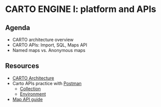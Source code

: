 CARTO ENGINE I: platform and APIs
=======================================

## Agenda

* CARTO architecture overview
* CARTO APIs: Import, SQL, Maps API
* Named maps vs. Anonymous maps

## Resources

* [CARTO Architecture](https://docs.google.com/a/cartodb.com/presentation/d/1LLT1zXeF4VTcYL4-w__AtbxBViolcRKNWT2eL6Pu3vk/edit?usp=sharing)
* Carto APIs practice with [Postman](http://getpostman.com)
  * [Collection](https://github.com/CartoDB/carto-training/raw/master/05-apis/exercises/postman/Training%20Collection.postman_collection.json)
  * [Environment](https://github.com/CartoDB/carto-training/raw/master/05-apis/exercises/postman/CARTO%20Training%20Env.postman_environment.json)
* [Map API guide](exercises/maps_api_guide.md)
